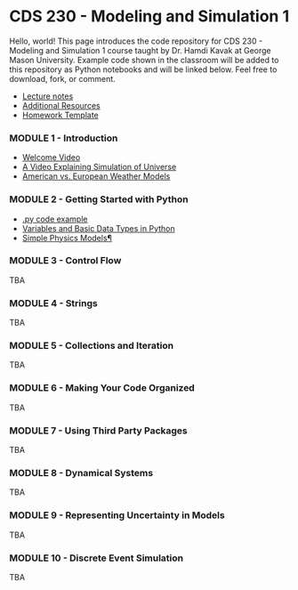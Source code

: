 # CDS 230 - Modeling and Simulation 1
Hello, world! This page introduces the code repository for CDS 230 - Modeling and Simulation 1 course taught by Dr. Hamdi Kavak at George Mason University. Example code shown in the classroom will be added to this repository as Python notebooks and will be linked below. Feel free to download, fork, or comment.


- [Lecture notes](https://github.com/hamdikavak/cds230/blob/spring-2020/lecture_notes.pdf)
- [Additional Resources](https://github.com/hamdikavak/cds230/blob/spring-2020/additional_resources.md)
- [Homework Template](https://github.com/hamdikavak/cds230/blob/spring-2020/homework_template.ipynb)


### MODULE 1 - Introduction

- [Welcome Video](https://www.youtube.com/watch?v=H43B112zfuY)
- [A Video Explaining Simulation of Universe](https://www.youtube.com/watch?v=QeokV7xJDp4)
- [American vs. European Weather Models](https://www.washingtonpost.com/weather/2019/11/22/so-what-exactly-are-european-american-weather-models/)

### MODULE 2 - Getting Started with Python

- [.py code example](https://github.com/hamdikavak/cds230/blob/spring-2020/Module%202%20-%20Getting%20Started%20with%20Python/helloworld.py)
- [Variables and Basic Data Types in Python](https://github.com/hamdikavak/cds230/blob/spring-2020/Module%202%20-%20Getting%20Started%20with%20Python/numbers_and_variables.ipynb)
- [Simple Physics Models¶](https://github.com/hamdikavak/cds230/blob/spring-2020/Module%202%20-%20Getting%20Started%20with%20Python/simple_physics_models.ipynb)

### MODULE 3 - Control Flow

TBA

### MODULE 4 - Strings

TBA

### MODULE 5 - Collections and Iteration

TBA

### MODULE 6 - Making Your Code Organized

TBA

### MODULE 7 - Using Third Party Packages

TBA

### MODULE 8 - Dynamical Systems

TBA

### MODULE 9 - Representing Uncertainty in Models

TBA

### MODULE 10 - Discrete Event Simulation

TBA